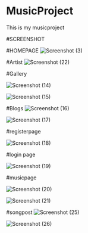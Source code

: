 # MusicProject
This is my musicproject

#SCREENSHOT

#HOMEPAGE
![Screenshot (3)](https://github.com/SonamSharma24/MusicProject/assets/143026599/4648353f-ad94-429f-b84c-601a1c4f411d)

#Artist
![Screenshot (22)](https://github.com/SonamSharma24/MusicProject/assets/143026599/603e8e51-24a2-4a73-b897-c48bf81dd216)

#Gallery

![Screenshot (14)](https://github.com/SonamSharma24/MusicProject/assets/143026599/ecf03a28-bcc6-40f0-9306-855f51b27926)

![Screenshot (15)](https://github.com/SonamSharma24/MusicProject/assets/143026599/3b860ed4-ac79-43cb-b325-9b46f8421463)

#Blogs
![Screenshot (16)](https://github.com/SonamSharma24/MusicProject/assets/143026599/1e286842-ec6d-470a-9af6-e7a6ea24bd76)

![Screenshot (17)](https://github.com/SonamSharma24/MusicProject/assets/143026599/b7fcc310-3499-448b-bf8e-a674980f25c8)


#registerpage

![Screenshot (18)](https://github.com/SonamSharma24/MusicProject/assets/143026599/72829419-9cfc-4cb8-a393-520df4050f61)

#login page 

![Screenshot (19)](https://github.com/SonamSharma24/MusicProject/assets/143026599/ce1bdcef-8c35-4ed5-8333-b990fe0b03a8)

#musicpage

![Screenshot (20)](https://github.com/SonamSharma24/MusicProject/assets/143026599/046e217b-45da-4af6-b798-62f49c7330b1)

![Screenshot (21)](https://github.com/SonamSharma24/MusicProject/assets/143026599/c5d5a6f6-1eb8-45d5-8cb7-7c41a680467e)

 #songpost
![Screenshot (25)](https://github.com/SonamSharma24/MusicProject/assets/143026599/e2885e40-e94e-4194-9afa-9db31f2b379f)

![Screenshot (26)](https://github.com/SonamSharma24/MusicProject/assets/143026599/0e6333d6-ec2a-4859-8a18-0a654791d79e)

 


